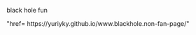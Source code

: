 
<!DOCTYPE HTML>
   <html>
 
   <body>  
      <p>black hole fun</p>
      <a>"href= https://yuriyky.github.io/www.blackhole.non-fan-page/"</a>
   </body>
</html>
